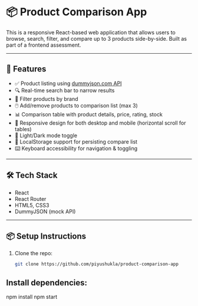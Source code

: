 # 📦 Product Comparison App

This is a responsive React-based web application that allows users to browse, search, filter, and compare up to 3 products side-by-side. Built as part of a frontend assessment.

---

## 🚀 Features

- ✅ Product listing using [dummyjson.com API](https://dummyjson.com/products/search?q=phone)
- 🔍 Real-time search bar to narrow results
- 🎯 Filter products by brand
- 🖱️ Add/remove products to comparison list (max 3)
- 📊 Comparison table with product details, price, rating, stock
- 📱 Responsive design for both desktop and mobile (horizontal scroll for tables)
- 🌙 Light/Dark mode toggle
- 💾 LocalStorage support for persisting compare list
- ⌨️ Keyboard accessibility for navigation & toggling

---

## 🛠️ Tech Stack

- React
- React Router
- HTML5, CSS3
- DummyJSON (mock API)

---


## 📦 Setup Instructions

1. Clone the repo:
   ```bash
   git clone https://github.com/piyushukla/product-comparison-app

## Install dependencies:

npm install
npm start

